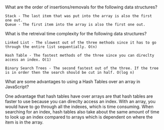 What are the order of insertions/removals for the following data structures?
	
	Stack - The last item that was put into the array is also the first one out.
	Queue - The first item into the array is also the first one out.


What is the retreival time complexity for the following data structures?
	
	Linked List - The slowest out of the three methods since it has to go through the entire list sequentially. O(n) 
	
	Hash Table - The fastest methods of the three since you can direclty access an index. O(1)

	Binary Search Trees - The second fastest out of the three. If the tree is in order then the search should be cut in half. O(log n)


What are some advantages to using a Hash Tables over an array in JavaScript?

One advantage that hash tables have over arrays are that hash tables are faster to use because you can direclty access an index. With an array, you would have to go through all the indexes, which is time consuming. When searching for an index, hash tables also take about the same amount of time to look up an index compared to arrays which is dependent on where the item is in the array. 